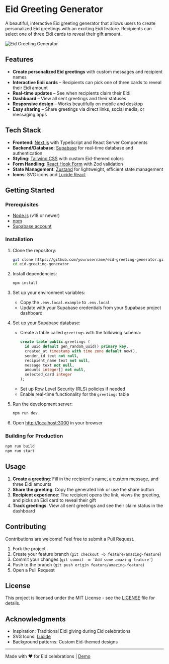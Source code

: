# Eid Greeting Generator

A beautiful, interactive Eid greeting generator that allows users to create personalized Eid greetings with an exciting Eidi feature. Recipients can select one of three Eidi cards to reveal their gift amount.

![Eid Greeting Generator](https://placehold.co/600x400?text=Eid+Greeting+Generator)

## Features

- **Create personalized Eid greetings** with custom messages and recipient names
- **Interactive Eidi cards** – Recipients can pick one of three cards to reveal their Eidi amount
- **Real-time updates** – See when recipients claim their Eidi
- **Dashboard** – View all sent greetings and their statuses
- **Responsive design** – Works beautifully on mobile and desktop
- **Easy sharing** – Share greetings via direct links, social media, or messaging apps

## Tech Stack

- **Frontend**: [Next.js](https://nextjs.org/) with TypeScript and React Server Components
- **Backend/Database**: [Supabase](https://supabase.io/) for real-time database and authentication
- **Styling**: [Tailwind CSS](https://tailwindcss.com/) with custom Eid-themed colors
- **Form Handling**: [React Hook Form](https://react-hook-form.com/) with Zod validation
- **State Management**: [Zustand](https://github.com/pmndrs/zustand) for lightweight, efficient state management
- **Icons**: SVG icons and [Lucide React](https://lucide.dev/)

## Getting Started

### Prerequisites

- [Node.js](https://nodejs.org/) (v18 or newer)
- [npm](https://www.npmjs.com/)
- [Supabase account](https://app.supabase.io/)

### Installation

1. Clone the repository:
   ```bash
   git clone https://github.com/yourusername/eid-greeting-generator.git
   cd eid-greeting-generator
   ```

2. Install dependencies:
   ```bash
   npm install
   ```

3. Set up your environment variables:
   - Copy the `.env.local.example` to `.env.local`
   - Update with your Supabase credentials from your Supabase project dashboard

4. Set up your Supabase database:
   - Create a table called `greetings` with the following schema:
     ```sql
     create table public.greetings (
       id uuid default gen_random_uuid() primary key,
       created_at timestamp with time zone default now(),
       sender_id text not null,
       recipient_name text not null,
       message text not null,
       amounts integer[] not null,
       selected_card integer
     );
     ```
   - Set up Row Level Security (RLS) policies if needed
   - Enable real-time functionality for the `greetings` table

5. Run the development server:
   ```bash
   npm run dev
   ```

6. Open [http://localhost:3000](http://localhost:3000) in your browser

### Building for Production

```bash
npm run build
npm run start
```

## Usage

1. **Create a greeting**: Fill in the recipient's name, a custom message, and three Eidi amounts
2. **Share the greeting**: Copy the generated link or use the share button
3. **Recipient experience**: The recipient opens the link, views the greeting, and picks an Eidi card to reveal their gift
4. **Track greetings**: View all sent greetings and see their claim status in the dashboard

## Contributing

Contributions are welcome! Feel free to submit a Pull Request.

1. Fork the project
2. Create your feature branch (`git checkout -b feature/amazing-feature`)
3. Commit your changes (`git commit -m 'Add some amazing feature'`)
4. Push to the branch (`git push origin feature/amazing-feature`)
5. Open a Pull Request

## License

This project is licensed under the MIT License - see the [LICENSE](LICENSE) file for details.

## Acknowledgments

- Inspiration: Traditional Eidi giving during Eid celebrations
- SVG Icons: [Lucide](https://lucide.dev/)
- Background patterns: Custom Eid-themed designs

---

Made with ❤️ for Eid celebrations | [Demo](https://eid-greeting-generator.vercel.app)
